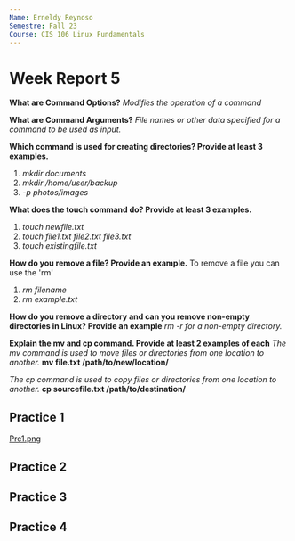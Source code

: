 ```yaml
---
Name: Erneldy Reynoso
Semestre: Fall 23
Course: CIS 106 Linux Fundamentals
---
```



# Week Report 5


**What are Command Options?** 
_Modifies the operation of a command_

**What are Command Arguments?**
_File names or other data specified for a command to be used as input._

**Which command is used for creating directories? Provide at least 3 examples.**
 1. _mkdir documents_
 2. _mkdir /home/user/backup_
 3. _-p photos/images_

**What does the touch command do? Provide at least 3 examples.**
 1. _touch newfile.txt_
 2. _touch file1.txt file2.txt file3.txt_
 3. _touch existingfile.txt_

**How do you remove a file? Provide an example.**
To remove a file you can use the 'rm'
 1. _rm filename_
 2. _rm example.txt_

**How do you remove a directory and can you remove non-empty directories in Linux? Provide an example**
_rm -r for a non-empty directory._

**Explain the mv and cp command. Provide at least 2 examples of each**
 _The mv command is used to move files or directories from one location to another._
 **mv file.txt /path/to/new/location/**

_The cp command is used to copy files or directories from one location to another._
**cp sourcefile.txt /path/to/destination/**

## Practice 1
[Prc1.png](Prc1.png)

## Practice 2

## Practice 3

## Practice 4 